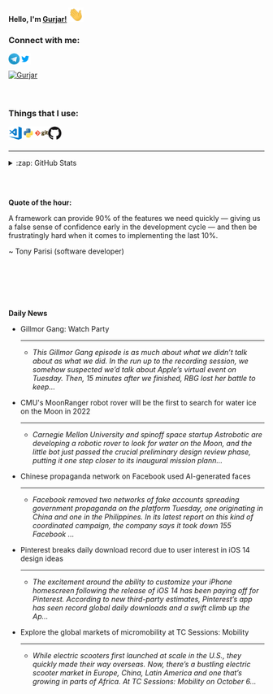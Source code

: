 #### Hello, I'm [Gurjar!](https://GurjarKing.github.io) <img src="https://raw.githubusercontent.com/ABSphreak/ABSphreak/master/gifs/Hi.gif" width="30px"></h2>


### Connect with me:

[<img align="left" alt="Gurjar | Telegram" width="22px" src="https://raw.githubusercontent.com/github/explore/80688e429a7d4ef2fca1e82350fe8e3517d3494d/topics/telegram/telegram.png" />][Telegram]
[<img align="left" alt="Gurjar | Twitter" width="22px" src="https://raw.githubusercontent.com/github/explore/80688e429a7d4ef2fca1e82350fe8e3517d3494d/topics/twitter/twitter.png" />][Twitter]
<br >
<br >
<a href="https://github.com/GurjarKing"><img src="https://komarev.com/ghpvc/?username=GurjarKing" alt="Gurjar" /></a> <br />
<br />
<br />
<!-- <br >

![](https://visitor-badge.glitch.me/badge?page_id=GurjarKing)

<br /> -->

### Things that I use:

[<img align="left" alt="Visual Studio Code" width="26px" src="https://raw.githubusercontent.com/github/explore/80688e429a7d4ef2fca1e82350fe8e3517d3494d/topics/visual-studio-code/visual-studio-code.png" />][VSCode]
[<img align="left" alt="Python" width="26px" src="https://raw.githubusercontent.com/github/explore/80688e429a7d4ef2fca1e82350fe8e3517d3494d/topics/python/python.png" />][Python]
[<img align="left" alt="Git" width="26px" src="https://raw.githubusercontent.com/github/explore/80688e429a7d4ef2fca1e82350fe8e3517d3494d/topics/git/git.png" />][Git]
[<img align="left" alt="GitHub" width="26px" src="https://raw.githubusercontent.com/github/explore/78df643247d429f6cc873026c0622819ad797942/topics/github/github.png" />][Github]

<br />
<br />

---
<details>
  <summary>:zap: GitHub Stats</summary>

<img align="left" alt="Gurjar's Github Stats" src="https://github-readme-stats.vercel.app/api?username=GurjarKing&show_icons=true&hide_border=true&count_private=true&include_all_commit=true&theme=algolia" />

</details>

<!-- ### 🔔 My latest tweet
<a href="https://twitter.com/Gurjar_King43" target="_blank">
	<img src="https://github.com/GurjarKing/GurjarKing/raw/master/tweet.png" width="70%" align="center" alt="Click to view on Twitter" title="My latest tweet, as an image"/>
</a> -->
<br>

<pre>

</pre>

**Quote of the hour:**

A framework can provide 90% of the features we need quickly — giving us a false sense of confidence early in the development cycle — and then be frustratingly hard when it comes to implementing the last 10%.

~ Tony Parisi (software developer)
<pre>

</pre>
<br>
<pre>


</pre>
<strong>Daily News</strong>
  
  - Gillmor Gang: Watch Party
     <hr/>
     
      - *This Gillmor Gang episode is as much about what we didn’t talk about as what we did. In the run up to the recording session, we somehow suspected we’d talk about Apple’s virtual event on Tuesday. Then, 15 minutes after we finished, RBG lost her battle to keep…*
     
  - CMU's MoonRanger robot rover will be the first to search for water ice on the Moon in 2022
      <hr/>
      
      - *Carnegie Mellon University and spinoff space startup Astrobotic are developing a robotic rover to look for water on the Moon, and the little bot just passed the crucial preliminary design review phase, putting it one step closer to its inaugural mission plann…*
      
  - Chinese propaganda network on Facebook used AI-generated faces
      <hr/>
      
      - *Facebook removed two networks of fake accounts spreading government propaganda on the platform Tuesday, one originating in China and one in the Philippines. In its latest report on this kind of coordinated campaign, the company says it took down 155 Facebook …*
      
  - Pinterest breaks daily download record due to user interest in iOS 14 design ideas
      <hr/>
      
      - *The excitement around the ability to customize your iPhone homescreen following the release of iOS 14 has been paying off for Pinterest. According to new third-party estimates, Pinterest’s app has seen record global daily downloads and a swift climb up the Ap…*
       
  - Explore the global markets of micromobility at TC Sessions: Mobility
      <hr/>
       
       - *While electric scooters first launched at scale in the U.S., they quickly made their way overseas. Now, there’s a bustling electric scooter market in Europe, China, Latin America and one that’s growing in parts of Africa. At TC Sessions: Mobility on October 6…*
      

<br />

[VSCode]: https://code.visualstudio.com/
[Python]: https://www.python.org/
[Git]: https://git-scm.com/
[Github]: https://github.com/
[Telegram]: https://t.me/Gurjar_King/
[Twitter]: https://twitter.com/Gurjar_King43/

